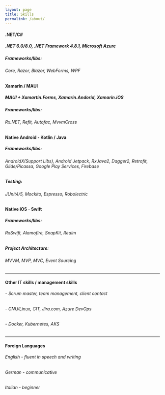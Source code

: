 ```yaml
---
layout: page
title: Skills
permalink: /about/
---
```

#### **.NET/C#**
##### .NET 6.0/8.0, .NET Framework 4.8.1, Microsoft Azure

##### Frameworks/libs: 
###### Core, Razor, Blazor, WebForms, WPF

#### **Xamarin / MAUI**
##### MAUI + Xamartin.Forms, Xamarin.Andorid, Xamarin.iOS

##### Frameworks/libs: 
###### Rx.NET, Refit, Autofac, MvvmCross

#### **Native Android - Kotlin / Java**

##### Frameworks/libs: 
###### AndroidX(Support Libs), Android Jetpack, RxJava2, Dagger2, Retrofit, Glide/Picassa, Google Play Services, Firebase

##### Testing:
###### JUnit4/5, Mockito, Espresso, Robolectric

#### **Native iOS - Swift**

##### Frameworks/libs: 
###### RxSwift, Alamofire, SnapKit, Realm

##### Project Architecture:
###### MVVM, MVP, MVC, Event Sourcing

---   
  
#### **Other IT skills / management skills**
###### - Scrum master, team management, client contact
###### - GNU/Linux, GIT, Jira.com, Azure DevOps
###### - Docker, Kubernetes, AKS

---

#### **Foreign Languages**
###### English - fluent in speech and writing 
###### German - communicative
###### Italian - beginner
